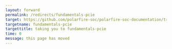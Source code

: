 ```yaml
---
layout: forward
permalink: /redirects/fundamentals-pcie
target: https://github.com/polarfire-soc/polarfire-soc-documentation/tree/master/fundamentals/pcie
targetname: fundamentals-pcie
targettitle: taking you to fundamentals-pcie
time: 0
message: this page has moved
---
```

